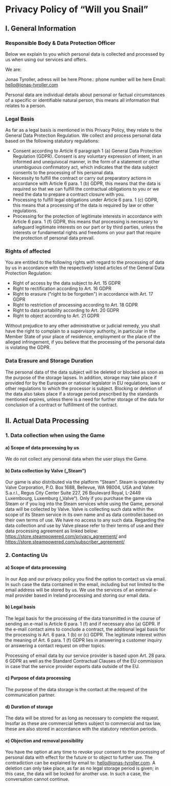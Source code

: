 # Privacy Policy of “Will you Snail”

## I. General Information

### Responsible Body & Data Protection Officer

Below we explain to you which personal data is collected and processed by us when using our services and offers. 

We are:

Jonas Tyroller, 
adress will be here
Phone.: phone number will be here
Email: hello@jonas-tyroller.com

Personal data are individual details about personal or factual circumstances of a specific or identifiable natural person, this means all information that relates to a person.

### Legal Basis

As far as a legal basis is mentioned in this Privacy Policy, they relate to the General Data Protection Regulation. We collect and process personal data based on the following statutory regulations:
- Consent according to Article 6 paragraph 1 (a) General Data Protection Regulation (GDPR). Consent is any voluntary expression of intent, in an informed and unequivocal manner, in the form of a statement or other unambiguous confirmatory act, which indicates that the data subject consents to the processing of his personal data. 
- Necessity to fulfill the contract or carry out preparatory actions in accordance with Article 6 para. 1 (b) GDPR, this means that the data is required so that we can fulfill the contractual obligations to you or we need the data to prepare a contract closure with you.
- Processing to fulfill legal obligations under Article 6 para. 1 (c) GDPR, this means that a processing of the data is required by law or other regulations.
- Processing for the protection of legitimate interests in accordance with Article 6 para. 1 (f) GDPR, this means that processing is necessary to safeguard legitimate interests on our part or by third parties, unless the interests or fundamental rights and freedoms on your part that require the protection of personal data prevail.

### Rights of affected

You are entitled to the following rights with regard to the processing of data by us in accordance with the respectively listed articles of the General Data Protection Regulation:

- Right of access by the data subject to Art. 15 GDPR
- Right to rectification according to Art. 16 GDPR
- Right to erasure ("right to be forgotten") in accordance with Art. 17 GDPR
- Right to restriction of processing according to Art. 18 GDPR
- Right to data portability according to Art. 20 GDPR
- Right to object according to Art. 21 GDPR

Without prejudice to any other administrative or judicial remedy, you shall have the right to complain to a supervisory authority, in particular in the Member State of your place of residence, employment or the place of the alleged infringement, if you believe that the processing of the personal data is violating the GDPR.

### Data Erasure and Storage Duration

The personal data of the data subject will be deleted or blocked as soon as the purpose of the storage lapses. In addition, storage may take place if provided for by the European or national legislator in EU regulations, laws or other regulations to which the processor is subject. Blocking or deletion of the data also takes place if a storage period prescribed by the standards mentioned expires, unless there is a need for further storage of the data for conclusion of a contract or fulfillment of the contract.

## II. Actual Data Processing

### 1. Data collection when using the Game

#### a) Scope of data processing by us

We do not collect any personal data when the user plays the Game. 

#### b) Data collection by Valve („Steam”)

Our game is also distributed via the platform “Steam”. Steam is operated by Valve Corporation, P.O. Box 1688, Bellevue, WA 98004, USA and Valve S.a.r.l., Regus City Center Suite 227, 26 Boulevard Royal, L-2449 Luxembourg, Luxemburg („Valve“). Only if you purchase the game via Steam or if you log into the Steam services while using the Game, personal data will be collected by Valve. Valve is collecting such data within the scope of its Steam service in its own name and as data controller.based on their own terms of use. We have no access to any such data. Regarding the data collection and use by Valve please refer to their terms of use and their data processing agreement as linked below:
https://store.steampowered.com/privacy_agreement/ and https://store.steampowered.com/subscriber_agreement/

### 2. Contacting Us

#### a) Scope of data processing

In our App and our privacy policy you find the option to contact us via email. In such case the data contained in the email, including but not limited to the email address will be stored by us. 
We use the services of an external e-mail provider based in Ireland processing and storing our email data.

#### b) Legal basis

The legal basis for the processing of the data transmitted in the course of sending an e-mail is Article 6 para. 1 (f) and if necessary also (a) GDPR. If the e-mail contact aims to conclude a contract, the additional legal basis for the processing is Art. 6 para. 1 (b) or (c) GDPR.
The legitimate interest within the meaning of Art. 6 para. 1 (f) GDPR lies in answering a customer inquiry or answering a contact request on other topics.

Processing of email data by our service provider is based upon Art. 28 para. 6 GDPR as well as the Standard Contractual Clauses of the EU commission in case that the service provider exports data outside of the EU. 

#### c) Purpose of data processing

The purpose of the data storage is the contact at the request of the communication partner.

#### d) Duration of storage

The data will be stored for as long as necessary to complete the request. Insofar as these are commercial letters subject to commercial and tax law, these are also stored in accordance with the statutory retention periods.

#### e) Objection and removal possibility

You have the option at any time to revoke your consent to the processing of personal data with effect for the future or to object to further use. The contradiction can be explained by email to: hello@jonas-tyroller.com. A deletion can only take place, as far as no legal storage period is given; in this case, the data will be locked for another use. In such a case, the conversation cannot continue.
